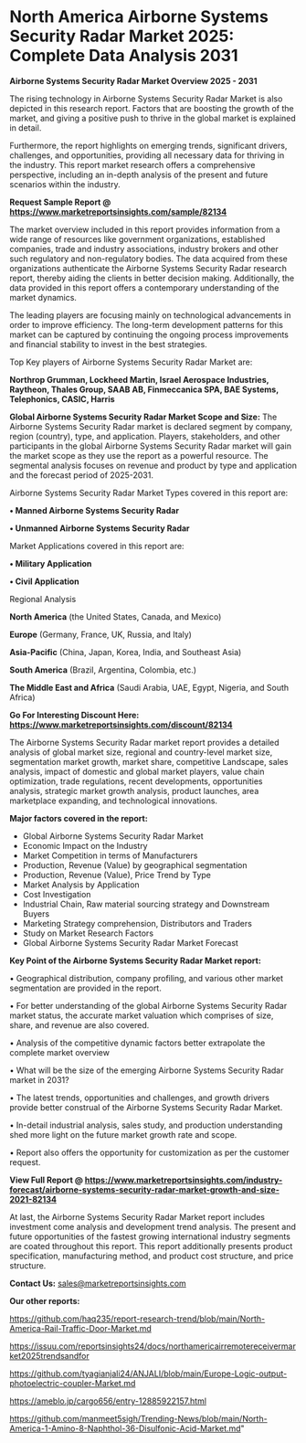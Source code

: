 # North America Airborne Systems Security Radar Market 2025: Complete Data Analysis 2031

<Strong> Airborne Systems Security Radar Market Overview 2025 - 2031</strong>

The rising technology in Airborne Systems Security Radar Market is also depicted in this research report. Factors that are boosting the growth of the market, and giving a positive push to thrive in the global market is explained in detail.

Furthermore, the report highlights on emerging trends, significant drivers, challenges, and opportunities, providing all necessary data for thriving in the industry. This report market research offers a comprehensive perspective, including an in-depth analysis of the present and future scenarios within the industry.

<strong>Request Sample Report @ <a href=https://www.marketreportsinsights.com/sample/82134>https://www.marketreportsinsights.com/sample/82134</a></strong>

The market overview included in this report provides information from a wide range of resources like government organizations, established companies, trade and industry associations, industry brokers and other such regulatory and non-regulatory bodies. The data acquired from these organizations authenticate the Airborne Systems Security Radar research report, thereby aiding the clients in better decision making. Additionally, the data provided in this report offers a contemporary understanding of the market dynamics.

The leading players are focusing mainly on technological advancements in order to improve efficiency. The long-term development patterns for this market can be captured by continuing the ongoing process improvements and financial stability to invest in the best strategies.

Top Key players of Airborne Systems Security Radar Market are:

<strong>Northrop Grumman, Lockheed Martin, Israel Aerospace Industries, Raytheon, Thales Group, SAAB AB, Finmeccanica SPA, BAE Systems, Telephonics, CASIC, Harris</strong>

<strong><b>Global Airborne Systems Security Radar Market Scope and Size:</b></strong>
The Airborne Systems Security Radar market is declared segment by company, region (country), type, and application. Players, stakeholders, and other participants in the global Airborne Systems Security Radar market will gain the market scope as they use the report as a powerful resource. The segmental analysis focuses on revenue and product by type and application and the forecast period of 2025-2031.

Airborne Systems Security Radar Market Types covered in this report are:

<strong>• Manned Airborne Systems Security Radar

• Unmanned Airborne Systems Security Radar</strong>

Market Applications covered in this report are:

<strong>• Military Application

• Civil Application</strong> 

Regional Analysis

<strong>North America</strong> (the United States, Canada, and Mexico)

<strong>Europe</strong> (Germany, France, UK, Russia, and Italy)

<strong>Asia-Pacific</strong> (China, Japan, Korea, India, and Southeast Asia)

<strong>South America</strong> (Brazil, Argentina, Colombia, etc.)

<strong>The Middle East and Africa</strong> (Saudi Arabia, UAE, Egypt, Nigeria, and South Africa)

<strong>Go For Interesting Discount Here: <a href=https://www.marketreportsinsights.com/discount/82134>https://www.marketreportsinsights.com/discount/82134</a></strong>

The Airborne Systems Security Radar market report provides a detailed analysis of global market size, regional and country-level market size, segmentation market growth, market share, competitive Landscape, sales analysis, impact of domestic and global market players, value chain optimization, trade regulations, recent developments, opportunities analysis, strategic market growth analysis, product launches, area marketplace expanding, and technological innovations.

<strong><b>Major factors covered in the report:</b></strong>
<ul>
  <li>Global Airborne Systems Security Radar Market </li>
  <li>Economic Impact on the Industry</li>
  <li>Market Competition in terms of Manufacturers</li>
  <li>Production, Revenue (Value) by geographical segmentation</li>
  <li>Production, Revenue (Value), Price Trend by Type</li>
  <li>Market Analysis by Application</li>
  <li>Cost Investigation</li>
  <li>Industrial Chain, Raw material sourcing strategy and Downstream Buyers</li>
  <li>Marketing Strategy comprehension, Distributors and Traders</li>
  <li>Study on Market Research Factors</li>
  <li>Global Airborne Systems Security Radar Market Forecast</li>
</ul>

<strong><b>Key Point of the Airborne Systems Security Radar Market report:</b></strong>

• Geographical distribution, company profiling, and various other market segmentation are provided in the report.

• For better understanding of the global Airborne Systems Security Radar market status, the accurate market valuation which comprises of size, share, and revenue are also covered.

• Analysis of the competitive dynamic factors better extrapolate the complete market overview

• What will be the size of the emerging Airborne Systems Security Radar market in 2031?

• The latest trends, opportunities and challenges, and growth drivers provide better construal of the Airborne Systems Security Radar Market.

• In-detail industrial analysis, sales study, and production understanding shed more light on the future market growth rate and scope.

• Report also offers the opportunity for customization as per the customer request.

<strong><b>View Full Report @ <a href=https://www.marketreportsinsights.com/industry-forecast/airborne-systems-security-radar-market-growth-and-size-2021-82134>https://www.marketreportsinsights.com/industry-forecast/airborne-systems-security-radar-market-growth-and-size-2021-82134</a></b></strong>


At last, the Airborne Systems Security Radar Market report includes investment come analysis and development trend analysis. The present and future opportunities of the fastest growing international industry segments are coated throughout this report. This report additionally presents product specification, manufacturing method, and product cost structure, and price structure.

<strong>Contact Us:</strong>
sales@marketreportsinsights.com

<strong>Our other reports:</strong>

<a href=https://github.com/haq235/report-research-trend/blob/main/North-America-Rail-Traffic-Door-Market.md>https://github.com/haq235/report-research-trend/blob/main/North-America-Rail-Traffic-Door-Market.md</a>

<a href=https://issuu.com/reportsinsights24/docs/northamericairremotereceivermarket2025trendsandfor>https://issuu.com/reportsinsights24/docs/northamericairremotereceivermarket2025trendsandfor</a>

<a href=https://github.com/tyagianjali24/ANJALI/blob/main/Europe-Logic-output-photoelectric-coupler-Market.md>https://github.com/tyagianjali24/ANJALI/blob/main/Europe-Logic-output-photoelectric-coupler-Market.md</a>

<a href=https://ameblo.jp/cargo656/entry-12885922157.html>https://ameblo.jp/cargo656/entry-12885922157.html</a>

<a href=https://github.com/manmeet5sigh/Trending-News/blob/main/North-America-1-Amino-8-Naphthol-36-Disulfonic-Acid-Market.md>https://github.com/manmeet5sigh/Trending-News/blob/main/North-America-1-Amino-8-Naphthol-36-Disulfonic-Acid-Market.md</a>"
